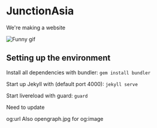# JunctionAsia


We're making a website


![Funny gif](http://tclhost.com/kl4hqj8.gif)

## Setting up the environment

Install all dependencies with bundler:
`gem install bundler`

Start up Jekyll with (default port 4000):
`jekyll serve`

Start livereload with guard:
`guard`


Need to update 
<head> og:url
Also opengraph.jpg for og:image
